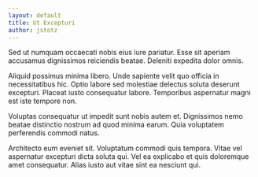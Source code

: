 ```yaml
---
layout: default
title: Ut Excepturi
author: jstotz
---
```


Sed ut numquam occaecati nobis eius iure pariatur. Esse sit aperiam accusamus dignissimos reiciendis beatae. Deleniti expedita dolor omnis.

Aliquid possimus minima libero. Unde sapiente velit quo officia in necessitatibus hic. Optio labore sed molestiae delectus soluta deserunt excepturi. Placeat iusto consequatur labore. Temporibus aspernatur magni est iste tempore non.

Voluptas consequatur ut impedit sunt nobis autem et. Dignissimos nemo beatae distinctio nostrum ad quod minima earum. Quia voluptatem perferendis commodi natus.

Architecto eum eveniet sit. Voluptatum commodi quis tempora. Vitae vel aspernatur excepturi dicta soluta qui. Vel ea explicabo et quis doloremque amet consequatur. Alias iusto aut vitae sint ea nesciunt qui.
